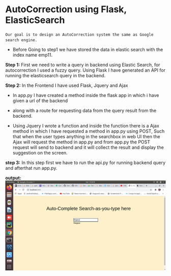 # AutoCorrection using Flask, ElasticSearch

`Our goal is to design an AutoCorrection system the same as Google search engine. 
`
* Before Going to step1 we have stored the data in elastic search with the index name emp11.

**Step 1:**  First we need to write a query in backend using Elastic Search, for autocorrection I used a fuzzy query.
Using Flask I have generated an API for running the elasticsearch query in the backend.

**Step 2:** In the Frontend I have used Flask, Jquery and Ajax 
* In app.py I have created a method inside the flask app in which i have given a url of the backend 
* along with a route for requesting data from the query result from the backend.

* Using Jquery I wrote  a function and inside the function  there is a Ajax method in which 
I have requested a method in app.py using POST, Such that when the user types anything in the searchbox 
in web UI then the Ajax will request the method in app.py and from app.py the POST request will send to backend 
and it will collect the result and display the suggestion on the screen.

**step 3:** In this step first we have to run the api.py for running backend query and afterthat 
run app.py.

**output:**
![alt text](https://github.com/phani-1995/ElasticSearch_Autocorrect/blob/main/es_autocrrt_imges/Screenshot%20from%202020-10-31%2013-20-01.png)




